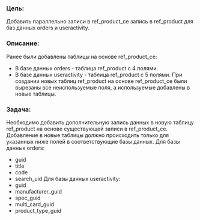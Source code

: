 ### Цель:
Добавить параллельно записи в ref_product_ce запись в ref_product для баз данных orders и useractivity.
### Описание: 
Ранее были добавлены таблицы на основе ref_product_ce: 
- В базе данных orders - таблица ref_product с 4 полями.
- В базе данных useractivity - таблица ref_product с 5 полями.
При создании новых таблиц ref_product на основе ref_product_ce были вырезаны все неиспользуемые поля, а используемые добавлены в новые таблицы.
### Задача:
Необходимо добавить дополнительную запись данных в новую таблицу ref_product на основе существующей записи в ref_product_ce.
Добавление в новые таблицы должно происходить только для указанных ниже полей в соответствующие базы данных.
Для базы данных orders:
- guid
- title
- code
- search_uid
Для базы данных useractivity:
- guid 
- manufacturer_guid 
- spec_guid
- multi_card_guid
- product_type_guid